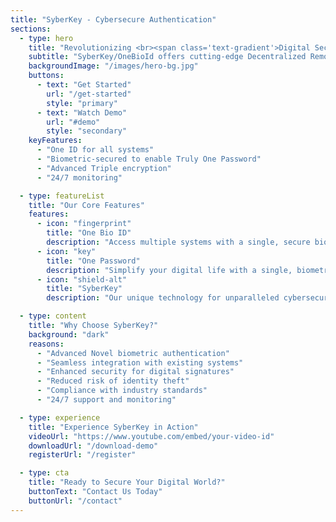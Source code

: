```yaml
---
title: "SyberKey - Cybersecure Authentication"
sections:
  - type: hero
    title: "Revolutionizing <br><span class='text-gradient'>Digital Security</span> with Patent Pending Technology"
    subtitle: "SyberKey/OneBioId offers cutting-edge Decentralized Remote Biometric Authentication for a cybersecure world of Data Protection, Identify and access Management (IAM), Passwordless verification and digital Bio signatures."
    backgroundImage: "/images/hero-bg.jpg"
    buttons:
      - text: "Get Started"
        url: "/get-started"
        style: "primary"
      - text: "Watch Demo"
        url: "#demo"
        style: "secondary"
    keyFeatures:
      - "One ID for all systems"
      - "Biometric-secured to enable Truly One Password"
      - "Advanced Triple encryption"
      - "24/7 monitoring"

  - type: featureList
    title: "Our Core Features"
    features:    
      - icon: "fingerprint"
        title: "One Bio ID"
        description: "Access multiple systems with a single, secure biometric identifier."
      - icon: "key"
        title: "One Password"
        description: "Simplify your digital life with a single, biometric-secured password. Truly a Single Password that can't be stolen or shared."
      - icon: "shield-alt"
        title: "SyberKey"
        description: "Our unique technology for unparalleled cybersecurity in Data Protection and Access Management"

  - type: content
    title: "Why Choose SyberKey?"
    background: "dark"
    reasons:
      - "Advanced Novel biometric authentication"
      - "Seamless integration with existing systems"
      - "Enhanced security for digital signatures"
      - "Reduced risk of identity theft"
      - "Compliance with industry standards"
      - "24/7 support and monitoring"

  - type: experience
    title: "Experience SyberKey in Action"
    videoUrl: "https://www.youtube.com/embed/your-video-id"
    downloadUrl: "/download-demo"
    registerUrl: "/register"

  - type: cta
    title: "Ready to Secure Your Digital World?"
    buttonText: "Contact Us Today"
    buttonUrl: "/contact"
---
```

